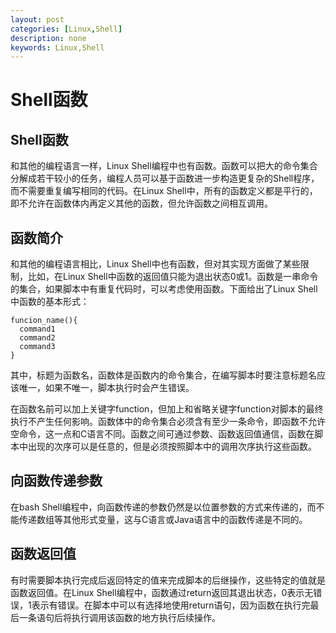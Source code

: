 ```yaml
---
layout: post
categories: [Linux,Shell]
description: none
keywords: Linux,Shell
---
```

# Shell函数

## Shell函数
和其他的编程语言一样，Linux Shell编程中也有函数。函数可以把大的命令集合分解成若干较小的任务，编程人员可以基于函数进一步构造更复杂的Shell程序，而不需要重复编写相同的代码。在Linux Shell中，所有的函数定义都是平行的，即不允许在函数体内再定义其他的函数，但允许函数之间相互调用。

## 函数简介
和其他的编程语言相比，Linux Shell中也有函数，但对其实现方面做了某些限制，比如，在Linux Shell中函数的返回值只能为退出状态0或1。函数是一串命令的集合，如果脚本中有重复代码时，可以考虑使用函数。下面给出了Linux Shell中函数的基本形式：
```shell
funcion_name(){
  command1
  command2
  command3
}
```
其中，标题为函数名，函数体是函数内的命令集合，在编写脚本时要注意标题名应该唯一，如果不唯一，脚本执行时会产生错误。

在函数名前可以加上关键字function，但加上和省略关键字function对脚本的最终执行不产生任何影响。函数体中的命令集合必须含有至少一条命令，即函数不允许空命令，这一点和C语言不同。函数之间可通过参数、函数返回值通信，函数在脚本中出现的次序可以是任意的，但是必须按照脚本中的调用次序执行这些函数。

## 向函数传递参数
在bash Shell编程中，向函数传递的参数仍然是以位置参数的方式来传递的，而不能传递数组等其他形式变量，这与C语言或Java语言中的函数传递是不同的。

## 函数返回值
有时需要脚本执行完成后返回特定的值来完成脚本的后继操作，这些特定的值就是函数返回值。在Linux Shell编程中，函数通过return返回其退出状态，0表示无错误，1表示有错误。在脚本中可以有选择地使用return语句，因为函数在执行完最后一条语句后将执行调用该函数的地方执行后续操作。

## 












